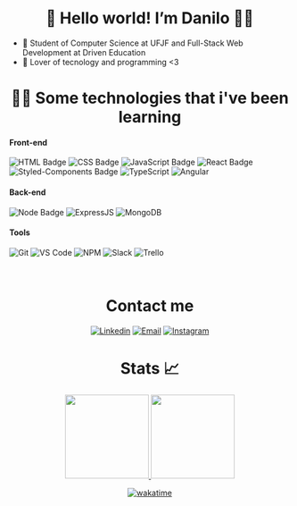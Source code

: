 <h1 align="center">👋 Hello world! I’m Danilo 🙋‍♂️</h1>

- 👀 Student of Computer Science at UFJF and Full-Stack Web Development at Driven Education
- 💓 Lover of tecnology and programming <3

<h1 align="center">👨‍💻 Some technologies that i've been learning</h1>

#### **Front-end**

![HTML Badge](https://img.shields.io/badge/HTML5-E34F26?style=for-the-badge&logo=html5&logoColor=white)
![CSS Badge](https://img.shields.io/badge/CSS3-1572B6?style=for-the-badge&logo=css3&logoColor=white)
![JavaScript Badge](https://img.shields.io/badge/JavaScript-323330?style=for-the-badge&logo=javascript&logoColor=F7DF1E)
![React Badge](https://img.shields.io/badge/React-20232A?style=for-the-badge&logo=react&logoColor=61DAFB)
![Styled-Components Badge](https://img.shields.io/badge/styled--components-DB7093?style=for-the-badge&logo=styled-components&logoColor=white)
![TypeScript](https://img.shields.io/badge/typescript-%23007ACC.svg?style=for-the-badge&logo=typescript&logoColor=white)
![Angular](https://img.shields.io/badge/angular-%23DD0031.svg?style=for-the-badge&logo=angular&logoColor=white)

#### **Back-end**

![Node Badge](https://img.shields.io/badge/Node.js-339933?style=for-the-badge&logo=nodedotjs&logoColor=white)
![ExpressJS](https://img.shields.io/badge/Express.js-000000?style=for-the-badge&logo=express&logoColor=white)
![MongoDB](https://img.shields.io/badge/MongoDB-4EA94B?style=for-the-badge&logo=mongodb&logoColor=white)

#### **Tools**

![Git](https://img.shields.io/badge/Git-F05032?style=for-the-badge&logo=git&logoColor=white)
![VS Code](https://img.shields.io/badge/VS_Code-0078D4?style=for-the-badge&logo=visual%20studio%20code&logoColor=white)
![NPM](https://img.shields.io/badge/NPM-FFF?style=for-the-badge&logo=npm)
![Slack](https://img.shields.io/badge/Slack-4A154B?style=for-the-badge&logo=slack&logoColor=white)
![Trello](https://img.shields.io/badge/Trello-0079BF?style=for-the-badge&logo=trello&logoColor=white)

<div align="center">
<br>
<h1 align="center">Contact me</h1>

[![Linkedin](https://img.shields.io/badge/LinkedIn-0077B5?style=for-the-badge&logo=linkedin&logoColor=white)](https://www.linkedin.com/in/daniloolacerda/)
[![Email](https://img.shields.io/badge/Gmail-D14836?style=for-the-badge&logo=gmail&logoColor=white)](mailto:dandam3006@gmail.com)
[![Instagram](https://img.shields.io/badge/Instagram-E4405F?style=for-the-badge&logo=instagram&logoColor=white)](https://www.instagram.com/danilo.olacerda/)
</div>

<h1 align="center">Stats 📈</h1>

<div align="center">
  <a href="https://github.com/danilo-olacerda">
  <img height="150em" src="https://github-readme-stats.vercel.app/api?username=danilo-olacerda&show_icons=true&theme=dracula&include_all_commits=true&count_private=true"/>
  <img height="150em" src="https://github-readme-stats.vercel.app/api/top-langs/?username=danilo-olacerda&layout=compact&langs_count=7&theme=dracula"/>
</div>

<div align="center">

[![wakatime](https://wakatime.com/badge/user/27bf2915-3507-4a43-9852-59c6ec762530.svg)](https://wakatime.com/@27bf2915-3507-4a43-9852-59c6ec762530)

</div>


